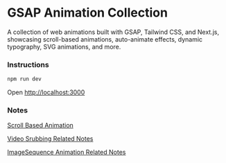 # GSAP Animation Collection

A collection of web animations built with GSAP, Tailwind CSS, and Next.js, showcasing scroll-based animations, auto-animate effects, dynamic typography, SVG animations, and more.

### Instructions 

```bash
npm run dev 
```

Open [http://localhost:3000](http://localhost:3000) 


### Notes 
 [Scroll Based Animation](/notes/note.md)

 [Video Srubbing Related Notes](/notes/videorelated.md)

 [ImageSequence Animation Related Notes](/notes/imageSequence.md)
